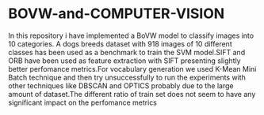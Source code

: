 # BOVW-and-COMPUTER-VISION
In this repository i have implemented a BoVW model to classify images into 10
categories. A dogs breeds dataset with 918 images of 10 different classes has been
used as a benchmark to train the SVM model.SIFT and ORB have been used as
feature extraction with SIFT presenting slightly better perfomance metrics.For
vocabulary generation we used K-Mean Mini Batch technique and then try
unsuccessfully to run the experiments with other techniques like DBSCAN and
OPTICS probably due to the large amount of dataset.The different ratio of train
set does not seem to have any significant impact on the perfomance metrics
